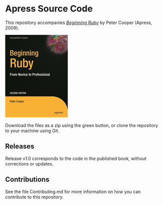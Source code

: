 # Apress Source Code

This repository accompanies [*Beginning Ruby*](http://www.apress.com/9781430223634) by Peter Cooper (Apress, 2009).

![Cover image](9781430223634.jpg)

Download the files as a zip using the green button, or clone the repository to your machine using Git.

## Releases

Release v1.0 corresponds to the code in the published book, without corrections or updates.

## Contributions

See the file Contributing.md for more information on how you can contribute to this repository.

